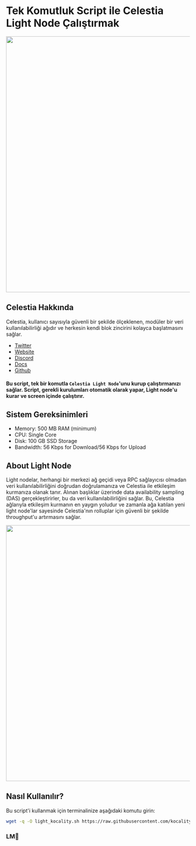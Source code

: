# Tek Komutluk Script ile Celestia Light Node Çalıştırmak

<img src="https://i.ytimg.com/vi/9uL3jZe4mTY/maxresdefault.jpg" width="700"/>

## Celestia Hakkında
Celestia, kullanıcı sayısıyla güvenli bir şekilde ölçeklenen, modüler bir veri kullanılabilirliği ağıdır ve herkesin kendi blok zincirini kolayca başlatmasını sağlar.
* [Twitter](https://x.com/CelestiaOrg)
* [Website](https://celestia.org/)
* [Discord](https://discord.com/invite/YsnTPcSfWQ)
* [Docs](https://docs.celestia.org/)
* [Github](https://github.com/celestiaorg)

#### Bu script, tek bir komutla `Celestia Light Node`'unu kurup çalıştırmanızı sağlar. Script, gerekli kurulumları otomatik olarak yapar, Light node'u kurar ve screen içinde çalıştırır.


## Sistem Gereksinimleri

- Memory: 500 MB RAM (minimum)
- CPU: Single Core
- Disk: 100 GB SSD Storage
- Bandwidth: 56 Kbps for Download/56 Kbps for Upload

## About Light Node
Light nodelar, herhangi bir merkezi ağ geçidi veya RPC sağlayıcısı olmadan veri kullanılabilirliğini doğrudan doğrulamanıza ve Celestia ile etkileşim kurmanıza olanak tanır. Alınan başlıklar üzerinde data availability sampling (DAS) gerçekleştirirler, bu da veri kullanılabilirliğini sağlar. Bu, Celestia ağlarıyla etkileşim kurmanın en yaygın yoludur ve zamanla ağa katılan yeni light node'lar sayesinde Celestia'nın rolluplar için güvenli bir şekilde throughput'u artırmasını sağlar.

<div style="text-align: center;">
    <img src="https://docs.celestia.org/img/nodes/LightNodes.png" width="700"/>
</div>

## Nasıl Kullanılır?

Bu script'i kullanmak için terminalinize aşağıdaki komutu girin:
```bash
wget -q -O light_kocality.sh https://raw.githubusercontent.com/kocality/celestia-light/main/light_kocality.sh && sudo chmod +x light_kocality.sh && ./light_kocality.sh
```

### LM🦥
